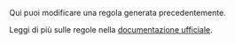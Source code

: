 Qui puoi modificare una regola generata precedentemente.

Leggi di più sulle regole nella [documentazione ufficiale](https://docs.firefly-iii.org/advanced-concepts/rules).